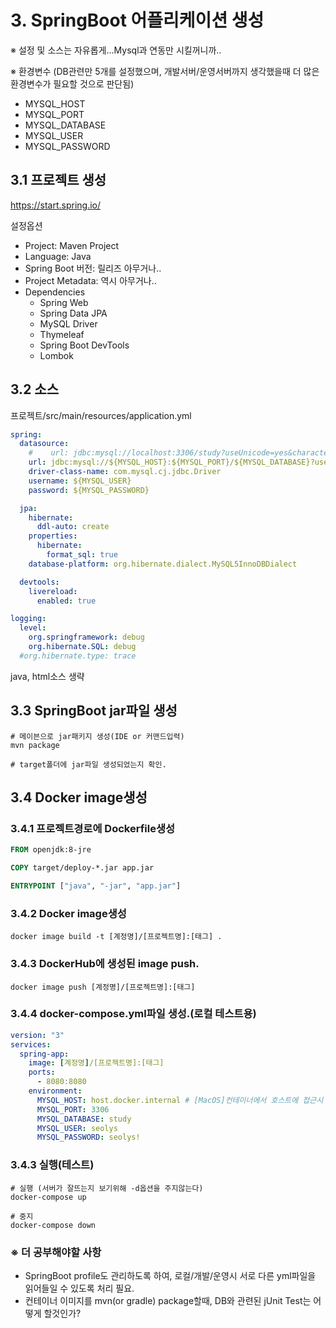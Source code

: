 # 3. SpringBoot 어플리케이션 생성

※ 설정 및 소스는 자유롭게...Mysql과 연동만 시킬꺼니까..

※ 환경변수 (DB관련만 5개를 설정했으며, 개발서버/운영서버까지 생각했을때 더 많은 환경변수가 필요할 것으로 판단됨)

- MYSQL_HOST
- MYSQL_PORT
- MYSQL_DATABASE
- MYSQL_USER
- MYSQL_PASSWORD

## 3.1 프로젝트 생성

https://start.spring.io/

설정옵션

- Project: Maven Project
- Language: Java
- Spring Boot 버전: 릴리즈 아무거나..
- Project Metadata: 역시 아무거나..
- Dependencies
  - Spring Web
  - Spring Data JPA
  - MySQL Driver
  - Thymeleaf
  - Spring Boot DevTools
  - Lombok

## 3.2 소스

프로젝트/src/main/resources/application.yml

```yml
spring:
  datasource:
    #    url: jdbc:mysql://localhost:3306/study?useUnicode=yes&characterEncoding=UTF-8
    url: jdbc:mysql://${MYSQL_HOST}:${MYSQL_PORT}/${MYSQL_DATABASE}?useUnicode=yes&characterEncoding=UTF-8
    driver-class-name: com.mysql.cj.jdbc.Driver
    username: ${MYSQL_USER}
    password: ${MYSQL_PASSWORD}

  jpa:
    hibernate:
      ddl-auto: create
    properties:
      hibernate:
        format_sql: true
    database-platform: org.hibernate.dialect.MySQL5InnoDBDialect

  devtools:
    livereload:
      enabled: true

logging:
  level:
    org.springframework: debug
    org.hibernate.SQL: debug
  #org.hibernate.type: trace
```

java, html소스 생략

## 3.3 SpringBoot jar파일 생성

```
# 메이븐으로 jar패키지 생성(IDE or 커맨드입력)
mvn package

# target폴더에 jar파일 생성되었는지 확인.
```

## 3.4 Docker image생성

### 3.4.1 프로젝트경로에 Dockerfile생성

```DockerFile
FROM openjdk:8-jre

COPY target/deploy-*.jar app.jar

ENTRYPOINT ["java", "-jar", "app.jar"]
```

### 3.4.2 Docker image생성

```
docker image build -t [계정명]/[프로젝트명]:[태그] .
```

### 3.4.3 DockerHub에 생성된 image push.

```
docker image push [계정명]/[프로젝트명]:[태그]
```

### 3.4.4 docker-compose.yml파일 생성.(로컬 테스트용)

```yml
version: "3"
services:
  spring-app:
    image: [계정명]/[프로젝트명]:[태그]
    ports:
      - 8080:8080
    environment:
      MYSQL_HOST: host.docker.internal # [MacOS]컨테이너에서 호스트에 접근시 사용.
      MYSQL_PORT: 3306
      MYSQL_DATABASE: study
      MYSQL_USER: seolys
      MYSQL_PASSWORD: seolys!
```

### 3.4.3 실행(테스트)

```
# 실행 (서버가 잘뜨는지 보기위해 -d옵션을 주지않는다)
docker-compose up

# 중지
docker-compose down
```

### ※ 더 공부해야할 사항

- SpringBoot profile도 관리하도록 하여, 로컬/개발/운영시 서로 다른 yml파일을 읽어들일 수 있도록 처리 필요.
- 컨테이너 이미지를 mvn(or gradle) package할때, DB와 관련된 jUnit Test는 어떻게 할것인가?